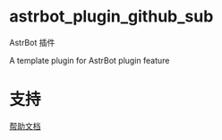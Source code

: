 # astrbot_plugin_github_sub

AstrBot 插件

A template plugin for AstrBot plugin feature

# 支持 

[帮助文档](https://astrbot.app)
